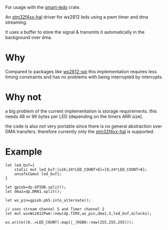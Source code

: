 For usage with the [smart-leds](https://github.com/smart-leds-rs/smart-leds) 
crate.

An [stm32f4xx-hal](https://github.com/stm32-rs/stm32f4xx-hal) driver 
for ws2812 leds using a pwm timer and dma streaming.

It uses a buffer to store the signal & transmits it automatically in
the background over dma.

# Why
Compared to packages like [ws2812-spi](https://github.com/smart-leds-rs/ws2812-spi-rs) 
this implementation requires less timing constraints and has no problems with 
being interrupted by interrupts.

# Why not
a big problem of the current implementation is storage requirements.
this needs 48 or 96 bytes per LED (depending on the timers ARR size).

the code is also not very portable since there is no general
abstraction over DMA transfers. therefore currently only the
[stm32f4xx-hal](https://github.com/stm32-rs/stm32f4xx-hal) is supported.

# Example
```
let led_buf={
    static mut led_buf:[u16;24*LED_COUNT+8]=[0;24*LED_COUNT+8];
    unsafe{&mut led_buf};
}

let gpiob=dp.GPIOB.split();
let dma1=dp.DMA1.split();

let ws_pin=gpiob.pb5.into_alternate();

// uses stream channel 5 and Timer channel 2
let mut ws=Ws2812Pwm::new(dp.TIM3,ws_pin,dma1.5,led_buf,&clocks);

ws.write((0..=LED_COUNT).map(|_|RGB8::new(255,255,255)));
```

